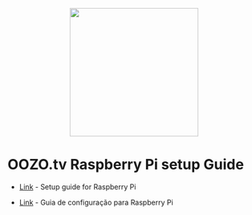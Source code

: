 <p align="center">
  <img width="256" height="256" src="https://s3.amazonaws.com/oozopi-releases/256.png">
</p>

# OOZO.tv Raspberry Pi setup Guide

* [Link](https://github.com/oozotv/oozo-box/wiki/EN-Raspberry-setup-Guide) - Setup guide for Raspberry Pi


* [Link](https://github.com/oozotv/oozo-box/wiki/PT-Guia-de-configura%C3%A7%C3%A3o-Raspberry) - Guia de configuração para Raspberry Pi
